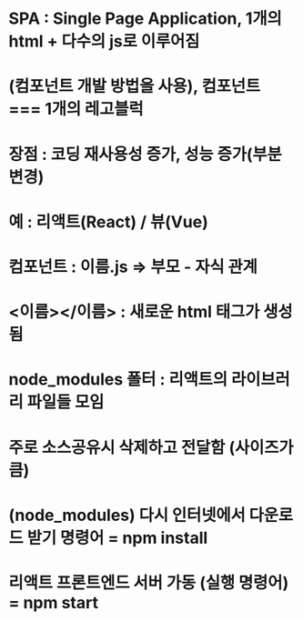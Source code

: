 # SPA : Single Page Application, 1개의 html + 다수의 js로 이루어짐
# (컴포넌트 개발 방법을 사용), 컴포넌트 === 1개의 레고블럭
# 장점 : 코딩 재사용성 증가, 성능 증가(부분 변경)
# 예 :  리액트(React)  / 뷰(Vue)
# 컴포넌트 : 이름.js => 부모 - 자식 관계
#            <이름></이름> : 새로운 html 태그가 생성됨

# node_modules 폴터 : 리액트의 라이브러리 파일들 모임
# 주로 소스공유시 삭제하고 전달함 (사이즈가 큼)
# (node_modules) 다시 인터넷에서 다운로드 받기 명령어 = npm install 

# 리액트 프론트엔드 서버 가동 (실행 명령어) = npm start